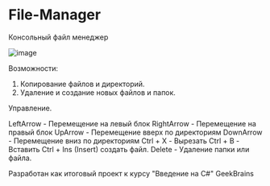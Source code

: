 # File-Manager

Консольный файл менеджер

![image](https://user-images.githubusercontent.com/78599846/114285832-c22af600-9a62-11eb-88d6-2dae88057305.png)

Возможности:

1. Копирование файлов и директорий.
2. Удаление и создание новых файлов и папок.

Управление.

LeftArrow - Перемещение на левый блок
RightArrow - Перемещение на правый блок
UpArrow - Перемещение вверх по директориям
DownArrow - Перемещение вниз по директориям
Ctrl + X - Вырезать
Ctrl + B - Вставить
Ctrl + Ins (Insert) создать файл.
Delete - Удаление папки или файла.

Разработан как итоговый проект к курсу "Введение на C#" GeekBrains
